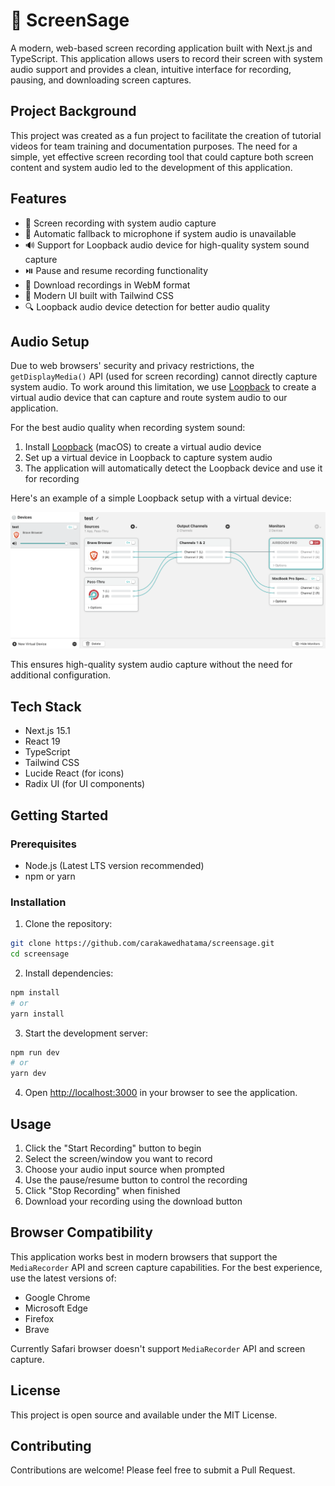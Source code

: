 # 🎥 ScreenSage

A modern, web-based screen recording application built with Next.js and TypeScript. This application allows users to record their screen with system audio support and provides a clean, intuitive interface for recording, pausing, and downloading screen captures.

## Project Background

This project was created as a fun project to facilitate the creation of tutorial videos for team training and documentation purposes. The need for a simple, yet effective screen recording tool that could capture both screen content and system audio led to the development of this application.

## Features

- 🎥 Screen recording with system audio capture
- 🎤 Automatic fallback to microphone if system audio is unavailable
- 🔊 Support for Loopback audio device for high-quality system sound capture
- ⏯️ Pause and resume recording functionality
- 💾 Download recordings in WebM format
- 🎨 Modern UI built with Tailwind CSS
- 🔍 Loopback audio device detection for better audio quality

## Audio Setup

Due to web browsers' security and privacy restrictions, the `getDisplayMedia()` API (used for screen recording) cannot directly capture system audio. To work around this limitation, we use [Loopback](https://rogueamoeba.com/loopback/) to create a virtual audio device that can capture and route system audio to our application.

For the best audio quality when recording system sound:

1. Install [Loopback](https://rogueamoeba.com/loopback/) (macOS) to create a virtual audio device
2. Set up a virtual device in Loopback to capture system audio
3. The application will automatically detect the Loopback device and use it for recording

Here's an example of a simple Loopback setup with a virtual device:

![Loopback Setup Example](assets/image/loopback-home-sample.png)

This ensures high-quality system audio capture without the need for additional configuration.

## Tech Stack

- Next.js 15.1
- React 19
- TypeScript
- Tailwind CSS
- Lucide React (for icons)
- Radix UI (for UI components)

## Getting Started

### Prerequisites

- Node.js (Latest LTS version recommended)
- npm or yarn

### Installation

1. Clone the repository:
```bash
git clone https://github.com/carakawedhatama/screensage.git
cd screensage
```

2. Install dependencies:
```bash
npm install
# or
yarn install
```

3. Start the development server:
```bash
npm run dev
# or
yarn dev
```

4. Open [http://localhost:3000](http://localhost:3000) in your browser to see the application.

## Usage

1. Click the "Start Recording" button to begin
2. Select the screen/window you want to record
3. Choose your audio input source when prompted
4. Use the pause/resume button to control the recording
5. Click "Stop Recording" when finished
6. Download your recording using the download button

## Browser Compatibility

This application works best in modern browsers that support the `MediaRecorder` API and screen capture capabilities. For the best experience, use the latest versions of:

- Google Chrome
- Microsoft Edge
- Firefox
- Brave

Currently Safari browser doesn't support `MediaRecorder` API and screen capture.

## License

This project is open source and available under the MIT License.

## Contributing

Contributions are welcome! Please feel free to submit a Pull Request.
